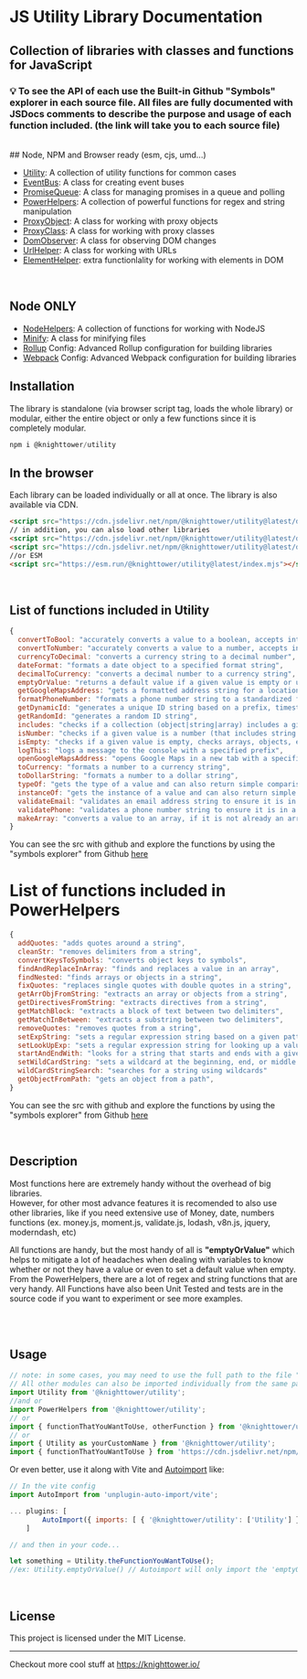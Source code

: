 # JS Utility Library Documentation

## Collection of libraries with classes and functions for JavaScript

### 💡 To see the API of each use the Built-in Github "Symbols" explorer in each source file. All files are fully documented with JSDocs comments to describe the purpose and usage of each function included. (the link will take you to each source file)

<br/>
## Node, NPM and Browser ready (esm, cjs, umd...)

- [Utility](https://github.com/knighttower/JsUtility/blob/development/packages/utility/src/Utility.js): A collection of utility functions for common cases
- [EventBus](https://github.com/knighttower/JsUtility/tree/development/packages/utility/src/event-bus): A class for creating event buses
- [PromiseQueue](https://github.com/knighttower/JsUtility/blob/development/packages/utility/src/PromiseQueue.js): A class for managing promises in a queue and polling
- [PowerHelpers](https://github.com/knighttower/JsUtility/blob/development/packages/utility/src/PowerHelpers.js): A collection of powerful functions for regex and string manipulation
- [ProxyObject](https://github.com/knighttower/JsUtility/blob/development/packages/utility/src/ProxyObject.js): A class for working with proxy objects
- [ProxyClass](https://github.com/knighttower/JsUtility/blob/development/packages/utility/src/ProxyObject.js): A class for working with proxy classes
- [DomObserver](https://github.com/knighttower/JsUtility/blob/development/packages/utility/src/DomObserver.js): A class for observing DOM changes
- [UrlHelper](https://github.com/knighttower/JsUtility/blob/development/packages/utility/src/UrlHelper.js): A class for working with URLs
- [ElementHelper](https://github.com/knighttower/JsUtility/blob/development/packages/utility/src/ElementHelper.js): extra functionlality for working with elements in DOM

<br/>

## Node ONLY
- [NodeHelpers](https://github.com/knighttower/JsUtility/blob/development/packages/utility/nodeUtils/NodeHelpers.cjs): A collection of functions for working with NodeJS
- [Minify](https://github.com/knighttower/JsUtility/blob/development/packages/utility/nodeUtils/Minify.js): A class for minifying files
- [Rollup](https://github.com/knighttower/JsUtility/blob/development/packages/utility/nodeUtils/rollup.config.cjs) Config: Advanced Rollup configuration for building libraries
- [Webpack](https://github.com/knighttower/JsUtility/blob/development/packages/utility/nodeUtils/webpack.config.cjs) Config: Advanced Webpack configuration for building libraries

## Installation

The library is standalone (via browser script tag, loads the whole library) or modular, either the entire object or only a few functions since it is completely modular.

```javascript
npm i @knighttower/utility
```


## In the browser
Each library can be loaded individually or all at once. The library is also available via CDN.

```html
<script src="https://cdn.jsdelivr.net/npm/@knighttower/utility@latest/dist/browser/Utility.min.js"></script>
// in addition, you can also load other libraries
<script src="https://cdn.jsdelivr.net/npm/@knighttower/utility@latest/dist/browser/PowerHelpers.min.js"></script>
<script src="https://cdn.jsdelivr.net/npm/@knighttower/utility@latest/dist/browser/UrlHelper.min.js"></script>
//or ESM
<script src="https://esm.run/@knighttower/utility@latest/index.mjs"></script>
```

<br/>


## List of functions included in Utility

```javascript
{
  convertToBool: "accurately converts a value to a boolean, accepts int, string and boolean",
  convertToNumber: "accurately converts a value to a number, accepts int, string and boolean",
  currencyToDecimal: "converts a currency string to a decimal number",
  dateFormat: "formats a date object to a specified format string",
  decimalToCurrency: "converts a decimal number to a currency string",
  emptyOrValue: "returns a default value if a given value is empty or undefined, uses isEmpty()",
  getGoogleMapsAddress: "gets a formatted address string for a location using the Google Maps API",
  formatPhoneNumber: "formats a phone number string to a standardized format",
  getDynamicId: "generates a unique ID string based on a prefix, timestamp and a random number",
  getRandomId: "generates a random ID string",
  includes: "checks if a collection (object|string|array) includes a given value",
  isNumber: "checks if a given value is a number (that includes string numbers and floats)",
  isEmpty: "checks if a given value is empty, checks arrays, objects, etc",
  logThis: "logs a message to the console with a specified prefix",
  openGoogleMapsAddress: "opens Google Maps in a new tab with a specified address",
  toCurrency: "formats a number to a currency string",
  toDollarString: "formats a number to a dollar string",
  typeOf: "gets the type of a value and can also return simple comparisons. For more advanced type-checking, use the 'typeCheck' library https://github.com/knighttower/JsTypeCheck",
  instanceOf: "gets the instance of a value and can also return simple comparisons",
  validateEmail: "validates an email address string to ensure it is in a valid format",
  validatePhone: "validates a phone number string to ensure it is in a valid format"
  makeArray: "converts a value to an array, if it is not already an array"
}

```

You can see the src with github and explore the functions by using the "symbols explorer" from Github [here](https://github.com/knighttower/JsUtility/blob/development/src/Utility.js)

# List of functions included in PowerHelpers

```javascript
{
  addQuotes: "adds quotes around a string",
  cleanStr: "removes delimiters from a string",
  convertKeysToSymbols: "converts object keys to symbols",
  findAndReplaceInArray: "finds and replaces a value in an array",
  findNested: "finds arrays or objects in a string",
  fixQuotes: "replaces single quotes with double quotes in a string",
  getArrObjFromString: "extracts an array or objects from a string",
  getDirectivesFromString: "extracts directives from a string",
  getMatchBlock: "extracts a block of text between two delimiters",
  getMatchInBetween: "extracts a substring between two delimiters",
  removeQuotes: "removes quotes from a string",
  setExpString: "sets a regular expression string based on a given pattern",
  setLookUpExp: "sets a regular expression string for looking up a value in an object",
  startAndEndWith: "looks for a string that starts and ends with a given pattern",
  setWildCardString: "sets a wildcard at the beginning, end, or middle of a string",
  wildCardStringSearch: "searches for a string using wildcards"
  getObjectFromPath: "gets an object from a path",
}

```

You can see the src with github and explore the functions by using the "symbols explorer" from Github [here](https://github.com/knighttower/JsUtility/blob/development/src/PowerHelpers.js)



<br/>

## Description
Most functions here are extremely handy without the overhead of big libraries.  
However, for other most advance features it is recomended to also use other libraries, like if you need extensive use of Money, date, numbers functions (ex. money.js, moment.js, validate.js, lodash, v8n.js, jquery, moderndash, etc)


All functions are handy, but the most handy of all is **"emptyOrValue"** which helps to mitigate a lot of headaches when dealing with variables to know whether or not they have a value or even to set a default value when empty. From the PowerHelpers, there are a lot of regex and string functions that are very handy.
All Functions have also been Unit Tested and tests are in the source code if you want to experiment or see more examples.

<br/>
<br/>

## Usage

```javascript
// note: in some cases, you may need to use the full path to the file "/index" in order to import it
// All other modules can also be imported individually from the same path
import Utility from '@knighttower/utility';
//and or
import PowerHelpers from '@knighttower/utility';
// or
import { functionThatYouWantToUse, otherFunction } from '@knighttower/utility';
// or
import { Utility as yourCustomName } from '@knighttower/utility';
import { functionThatYouWantToUse } from 'https://cdn.jsdelivr.net/npm/@knighttower/utility@latest/index.mjs';
```

Or even better, use it along with Vite and [Autoimport](https://github.com/unplugin/unplugin-auto-import) like:

```javascript
// In the vite config
import AutoImport from 'unplugin-auto-import/vite';

... plugins: [
        AutoImport({ imports: [ { '@knighttower/utility': ['Utility'] }] }),
    ]

// and then in your code...

let something = Utility.theFunctionYouWantToUse();
//ex: Utility.emptyOrValue() // Autoimport will only import the 'emptyOrValue' module automatically
```

<br/>


## License

This project is licensed under the MIT License.

---

Checkout more cool stuff at https://knighttower.io/
